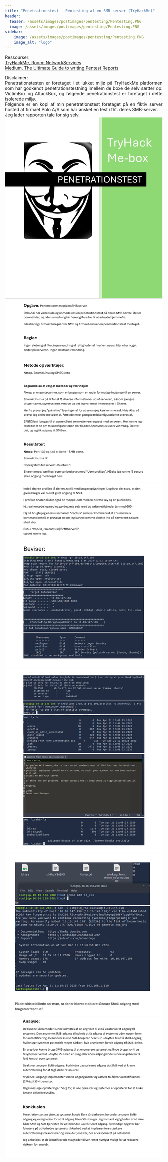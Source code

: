 ```yaml
---
title: "Penetrationstest - Pentesting af en SMB server (TryHackMe)"
header:
  teaser: /assets/images/postimages/pentesting/Pentesting.PNG
  image: /assets/images/postimages/pentesting/Pentesting.PNG
sidebar:
    image: /assets/images/postimages/pentesting/Pentesting.PNG
    image_alt: "logo"
---
```

Ressourser:
<br>
<a href="https://tryhackme.com/r/room/networkservices">TryHackMe, Room: NetworkServices</a>
<br>
<a href="https://imshewale.medium.com/the-ultimate-guide-to-writing-effective-penetration-testing-report-4f29b20de295">Medium, The Ultimate Guide to writing Pentest Reports</a>

<p style="text-align: justify; hyphens: auto;">
Disclaimer:
<br>
Penetrationstesten er foretaget i et lukket miljø på TryHackMe platformen som har godkendt penetrationstestning imellem de boxe de selv sætter op: VictimBox og AttackBox, og følgende penetrationstest er foretaget i dette isolerede miljø.
<br>
Følgende er en kopi af min penetrationstest foretaget på en fiktiv server hosted af firmaet Polo A/S som har ønsket en test i fht. deres SMB-server. 
<br>
Jeg lader rapporten tale for sig selv.
<br>
<img src="/assets/images/postimages/pentesting/01.PNG">
<img src="/assets/images/postimages/pentesting/02.PNG">
<img src="/assets/images/postimages/pentesting/03.PNG">
<img src="/assets/images/postimages/pentesting/04.PNG">
<img src="/assets/images/postimages/pentesting/05.PNG">
<img src="/assets/images/postimages/pentesting/06.PNG">

</p>
